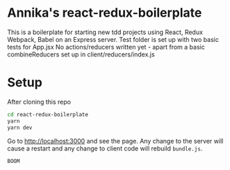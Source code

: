 # Annika's react-redux-boilerplate

This is a boilerplate for starting new tdd projects using React, Redux Webpack, Babel on an Express server. Test folder is set up with two basic tests for App.jsx
No actions/reducers written yet - apart from a basic combineReducers set up in client/reducers/index.js

# Setup

After cloning this repo

```sh
cd react-redux-boilerplate 
yarn
yarn dev
```

Go to [http://localhost:3000](http://localhost:3000) and see the page. Any change to the server will cause a restart and any change to client code will rebuild `bundle.js`.

`BOOM`
